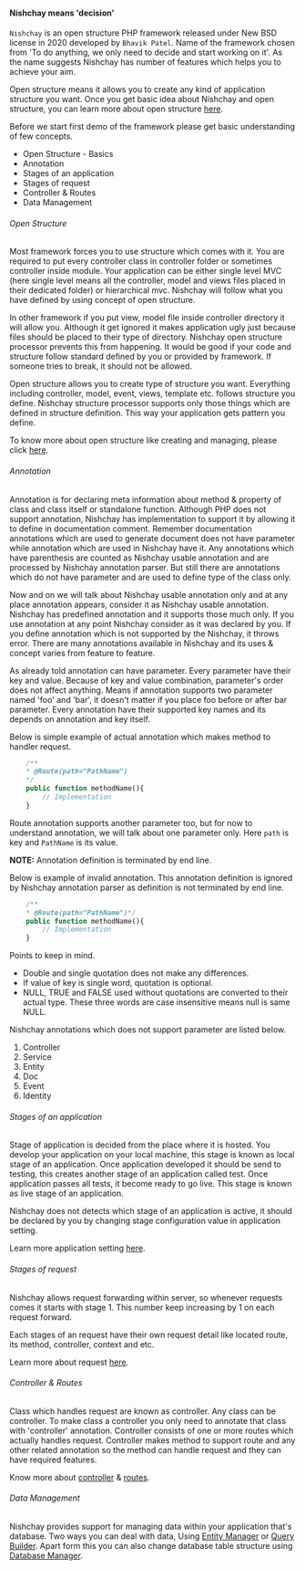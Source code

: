 #### Nishchay means 'decision'

`Nishchay` is an open structure PHP framework released under New BSD license in 2020 developed by `Bhavik Patel`.
Name of the framework chosen from 'To do anything, we only need to decide and start working on it'.
As the name suggests Nishchay has number of features which helps you to achieve your aim.

Open structure means it allows you to create any kind of application structure you want.
Once you get basic idea about Nishchay and open structure, you can learn more about open structure [here](/learningCenter/openStructure).

Before we start first demo of the framework please get basic understanding of few concepts.

*   Open Structure - Basics
*   Annotation
*   Stages of an application
*   Stages of request
*   Controller & Routes
*   Data Management

###### Open Structure

Most framework forces you to use structure which comes with it.
You are required to put every controller class in controller folder or sometimes controller inside module.
Your application can be either single level MVC (here single level means all the controller, model and views files placed in their dedicated folder) or hierarchical mvc.
Nishchay will follow what you have defined by using concept of open structure.

In other framework if you put view, model file inside controller directory it will allow you.
Although it get ignored it makes application ugly just because files should be placed to their type of directory.
Nishchay open structure processor prevents this from happening.
It would be good if your code and structure follow standard defined by you or provided by framework.
If someone tries to break, it should not be allowed.

Open structure allows you to create type of structure you want. Everything including controller, model, event, views, template etc. follows structure you define.
Nishchay structure processor supports only those things which are defined in structure definition.
This way your application gets pattern you define.

To know more about open structure like creating and managing, please click [here](/learningCenter/openStructure).

###### Annotation

Annotation is for declaring meta information about method & property of class and class itself or standalone function.
Although PHP does not support annotation, Nishchay has implementation to support it by allowing it to define in documentation comment.
Remember documentation annotations which are used to generate document does not have parameter while annotation which are used in Nishchay have it.
Any annotations which have parenthesis are counted as Nishchay usable annotation and are processed by Nishchay annotation parser.
But still there are annotations which do not have parameter and are used to define type of the class only.

Now and on we will talk about Nishchay usable annotation only and at any place annotation appears, consider it as Nishchay usable annotation.
Nishchay has predefined annotation and it supports those much only.
If you use annotation at any point Nishchay consider as it was declared by you.
If you define annotation which is not supported by the Nishchay, it throws error.
There are many annotations available in Nishchay and its uses & concept varies from feature to feature.

As already told annotation can have parameter. Every parameter have their key and value.
Because of key and value combination, parameter's order does not affect anything.
Means if annotation supports two parameter named 'foo' and 'bar', it doesn't matter if you place foo before or after bar parameter.
Every annotation have their supported key names and its depends on annotation and key itself.

Below is simple example of actual annotation which makes method to handler request.

```php
    /**
    * @Route(path="PathName")
    */
    public function methodName(){
        // Implementation
    }
```

Route annotation supports another parameter too, but for now to understand annotation, we will talk about one parameter only.
Here `path` is key and `PathName` is its value.

**NOTE:** Annotation definition is terminated by end line.

Below is example of invalid annotation.
This annotation definition is ignored by Nishchay annotation parser as definition is not terminated by end line.
```php
    /**
    * @Route(path="PathName")*/ 
    public function methodName(){
        // Implementation
    }
```
Points to keep in mind.

*   Double and single quotation does not make any differences.
*   If value of key is single word, quotation is optional.
*   NULL, TRUE and FALSE used without quotations are converted to their actual type. These three words are case insensitive means null is same NULL.

Nishchay annotations which does not support parameter are listed below.

1.  Controller
2.  Service
3.  Entity
4.  Doc
5.  Event
6.  Identity

###### Stages of an application

Stage of application is decided from the place where it is hosted. You develop your application on your local machine, this stage is known as local stage of an application. Once application developed it should be send to testing, this creates another stage of an application called test. Once application passes all tests, it become ready to go live. This stage is known as live stage of an application.

Nishchay does not detects which stage of an application is active, it should be declared by you by changing stage configuration value in application setting.

Learn more application setting [here](/learningCenter/settings/application).

###### Stages of request

Nishchay allows request forwarding within server, so whenever requests comes it starts with stage 1. This number keep increasing by 1 on each request forward.

Each stages of an request have their own request detail like located route, its method, controller, context and etc.

Learn more about request [here](/learningCenter/request/requestHandling).

###### Controller & Routes

Class which handles request are known as controller. Any class can be controller. To make class a controller you only need to annotate that class with 'controller' annotation. Controller consists of one or more routes which actually handles request. Controller makes method to support route and any other related annotation so the method can handle request and they can have required features.

Know more about [controller](/learningCenter/request/controller) & [routes](/learningCenter/request/requestHandling).

###### Data Management

Nishchay provides support for managing data within your application that's database. Two ways you can deal with data, Using [Entity Manager](/learningCenter/data/entity) or [Query Builder](/learningCenter/data/queryBuilder). Apart form this you can also change database table structure using [Database Manager](/learningCenter/data/databaseManager).